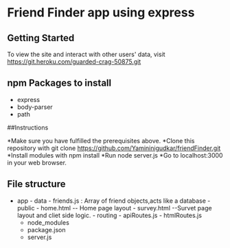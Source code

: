 # Friend Finder app using express

## Getting Started

To view the site and interact with other users' data, visit https://git.heroku.com/guarded-crag-50875.git

## npm Packages to install
* express
* body-parser
* path

##Instructions

*Make sure you have fulfilled the prerequisites above.
*Clone this repository with git clone https://github.com/Yamininigudkar/friendFinder.git 
*Install modules with npm install
*Run node server.js
*Go to localhost:3000 in your web browser.

## File structure
- app
      - data
        - friends.js : Array of friend objects,acts like a database
      - public
        - home.html -- Home page layout
        - survey.html --Survet page layout and cliet side logic.
      - routing
        - apiRoutes.js 
        - htmlRoutes.js
    - node_modules
    - package.json
    - server.js 








